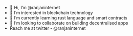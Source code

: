 - 👋 Hi, I’m @ranjaninternet
- 👀 I’m interested in blockchain technology
- 🌱 I’m currently learning rust language and smart contracts
- 💞️ I’m looking to collaborate on building decentralised apps
-  Reach me at twitter  - @ranjaninternet

<!---
ranjaninternet/ranjaninternet is a ✨ special ✨ repository because its `README.md` (this file) appears on your GitHub profile.
You can click the Preview link to take a look at your changes.
--->
